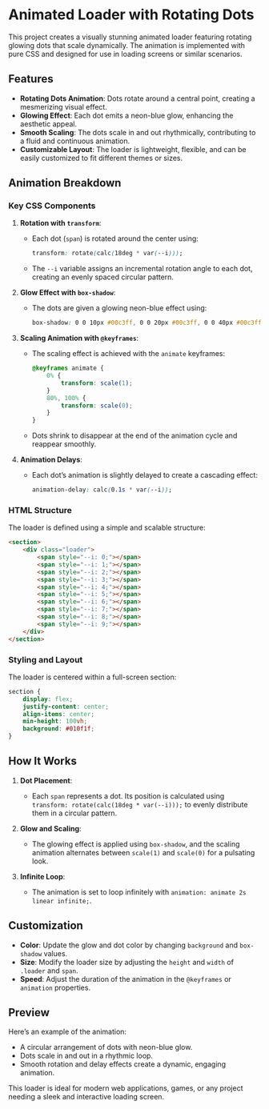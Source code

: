# Animated Loader with Rotating Dots

This project creates a visually stunning animated loader featuring rotating glowing dots that scale dynamically. The animation is implemented with pure CSS and designed for use in loading screens or similar scenarios.

## Features

- **Rotating Dots Animation**: Dots rotate around a central point, creating a mesmerizing visual effect.
- **Glowing Effect**: Each dot emits a neon-blue glow, enhancing the aesthetic appeal.
- **Smooth Scaling**: The dots scale in and out rhythmically, contributing to a fluid and continuous animation.
- **Customizable Layout**: The loader is lightweight, flexible, and can be easily customized to fit different themes or sizes.

## Animation Breakdown

### Key CSS Components

1. **Rotation with `transform`**:
   - Each dot (`span`) is rotated around the center using:
     ```css
     transform: rotate(calc(18deg * var(--i)));
     ```
   - The `--i` variable assigns an incremental rotation angle to each dot, creating an evenly spaced circular pattern.

2. **Glow Effect with `box-shadow`**:
   - The dots are given a glowing neon-blue effect using:
     ```css
     box-shadow: 0 0 10px #00c3ff, 0 0 20px #00c3ff, 0 0 40px #00c3ff, 0 0 60px #00c3ff, 0 0 80px #00c3ff, 0 0 100px #00c3ff;
     ```

3. **Scaling Animation with `@keyframes`**:
   - The scaling effect is achieved with the `animate` keyframes:
     ```css
     @keyframes animate {
         0% {
             transform: scale(1);
         }
         80%, 100% {
             transform: scale(0);
         }
     }
     ```
   - Dots shrink to disappear at the end of the animation cycle and reappear smoothly.

4. **Animation Delays**:
   - Each dot’s animation is slightly delayed to create a cascading effect:
     ```css
     animation-delay: calc(0.1s * var(--i));
     ```

### HTML Structure
The loader is defined using a simple and scalable structure:
```html
<section>
    <div class="loader">
        <span style="--i: 0;"></span>
        <span style="--i: 1;"></span>
        <span style="--i: 2;"></span>
        <span style="--i: 3;"></span>
        <span style="--i: 4;"></span>
        <span style="--i: 5;"></span>
        <span style="--i: 6;"></span>
        <span style="--i: 7;"></span>
        <span style="--i: 8;"></span>
        <span style="--i: 9;"></span>
    </div>
</section>
```

### Styling and Layout
The loader is centered within a full-screen section:
```css
section {
    display: flex;
    justify-content: center;
    align-items: center;
    min-height: 100vh;
    background: #010f1f;
}
```

## How It Works

1. **Dot Placement**:
   - Each `span` represents a dot. Its position is calculated using `transform: rotate(calc(18deg * var(--i)));` to evenly distribute them in a circular pattern.

2. **Glow and Scaling**:
   - The glowing effect is applied using `box-shadow`, and the scaling animation alternates between `scale(1)` and `scale(0)` for a pulsating look.

3. **Infinite Loop**:
   - The animation is set to loop infinitely with `animation: animate 2s linear infinite;`.

## Customization

- **Color**: Update the glow and dot color by changing `background` and `box-shadow` values.
- **Size**: Modify the loader size by adjusting the `height` and `width` of `.loader` and `span`.
- **Speed**: Adjust the duration of the animation in the `@keyframes` or `animation` properties.

## Preview

Here’s an example of the animation:

- A circular arrangement of dots with neon-blue glow.
- Dots scale in and out in a rhythmic loop.
- Smooth rotation and delay effects create a dynamic, engaging animation.

This loader is ideal for modern web applications, games, or any project needing a sleek and interactive loading screen.